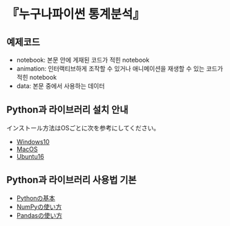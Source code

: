 # 『누구나파이썬 통계분석』

## 예제코드

- notebook: 본문 안에 게재된 코드가 적힌 notebook
- animation: 인터랙티브하게 조작할 수 있거나 애니메이션을 재생할 수 있는 코드가 적힌 notebook
- data: 본문 중에서 사용하는 데이터

## Python과 라이브러리 설치 안내

インストール方法はOSごとに次を参考にしてください。

- [Windows10](https://github.com/ghmagazine/python_stat_sample/blob/master/tutorial/env_const/windows10.md)
- [MacOS](https://github.com/ghmagazine/python_stat_sample/blob/master/tutorial/env_const/macos.md)
- [Ubuntu16](https://github.com/ghmagazine/python_stat_sample/blob/master/tutorial/env_const/ubuntu16.md)

## Python과 라이브러리 사용법 기본

- [Pythonの基本](https://github.com/ghmagazine/python_stat_sample/blob/master/tutorial/python.ipynb)
- [NumPyの使い方](https://github.com/ghmagazine/python_stat_sample/blob/master/tutorial/numpy.ipynb)
- [Pandasの使い方](https://github.com/ghmagazine/python_stat_sample/blob/master/tutorial/pandas.ipynb)
